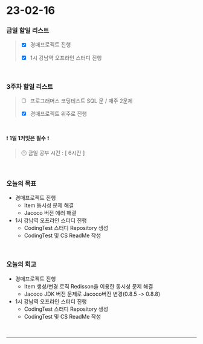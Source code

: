 # 23-02-16
### 금일 할일 리스트
> - [x]  경매프로젝트 진행
>
> - [x]  1시 강남역 오프라인 스터디 진행


<br/>

### 3주차 할일 리스트  

> - [ ]  프로그래머스 코딩테스트 SQL 문 / 매주 2문제  
>
> - [x]  경매프로젝트 위주로 진행

<br/>

❗ **1일 1커밋은 필수** ❗
> 🕒 금일 공부 시간 : [ 6시간 ]
  
<br/>

### 오늘의 목표
- 경매프로젝트 진행
    - Item 동시성 문제 해결
    - Jacoco 버전 에러 해결
- 1시 강남역 오프라인 스터디 진행
    - CodingTest 스터디 Repository 생성
    - CodingTest 및 CS ReadMe 작성

<br>

### 오늘의 회고
- 경매프로젝트 진행
    - Item 생성/변경 로직 Redisson을 이용한 동시성 문제 해결
    - Jacoco JDK 버전 문제로 Jacoco버전 변경(0.8.5 -> 0.8.8)
- 1시 강남역 오프라인 스터디 진행
    - CodingTest 스터디 Repository 생성
    - CodingTest 및 CS ReadMe 작성

<br/>

------------  